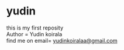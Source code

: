 # yudin
this is my first reposity
<br>
Author = Yudin koirala
<br>
find me on email= yudinkoiralaa@gmail.com
